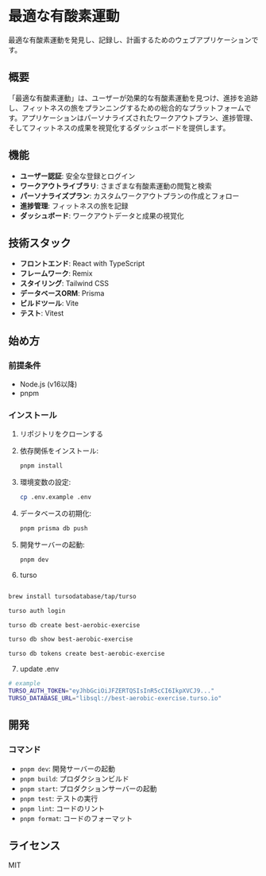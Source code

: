 # 最適な有酸素運動

最適な有酸素運動を発見し、記録し、計画するためのウェブアプリケーションです。

## 概要

「最適な有酸素運動」は、ユーザーが効果的な有酸素運動を見つけ、進捗を追跡し、フィットネスの旅をプランニングするための総合的なプラットフォームです。アプリケーションはパーソナライズされたワークアウトプラン、進捗管理、そしてフィットネスの成果を視覚化するダッシュボードを提供します。

## 機能

- **ユーザー認証**: 安全な登録とログイン
- **ワークアウトライブラリ**: さまざまな有酸素運動の閲覧と検索
- **パーソナライズプラン**: カスタムワークアウトプランの作成とフォロー
- **進捗管理**: フィットネスの旅を記録
- **ダッシュボード**: ワークアウトデータと成果の視覚化

## 技術スタック

- **フロントエンド**: React with TypeScript
- **フレームワーク**: Remix
- **スタイリング**: Tailwind CSS
- **データベースORM**: Prisma
- **ビルドツール**: Vite
- **テスト**: Vitest

## 始め方

### 前提条件

- Node.js (v16以降)
- pnpm

### インストール

1. リポジトリをクローンする
2. 依存関係をインストール:

   ```bash
   pnpm install
   ```

3. 環境変数の設定:

   ```bash
   cp .env.example .env
   ```

4. データベースの初期化:

   ```bash
   pnpm prisma db push
   ```

5. 開発サーバーの起動:

   ```bash
   pnpm dev
   ```

6. turso

```bash

brew install tursodatabase/tap/turso

turso auth login

turso db create best-aerobic-exercise

turso db show best-aerobic-exercise

turso db tokens create best-aerobic-exercise

```

7. update .env

```bash
# example
TURSO_AUTH_TOKEN="eyJhbGciOiJFZERTQSIsInR5cCI6IkpXVCJ9..."
TURSO_DATABASE_URL="libsql://best-aerobic-exercise.turso.io"
```


## 開発

### コマンド

- `pnpm dev`: 開発サーバーの起動
- `pnpm build`: プロダクションビルド
- `pnpm start`: プロダクションサーバーの起動
- `pnpm test`: テストの実行
- `pnpm lint`: コードのリント
- `pnpm format`: コードのフォーマット

## ライセンス

MIT
